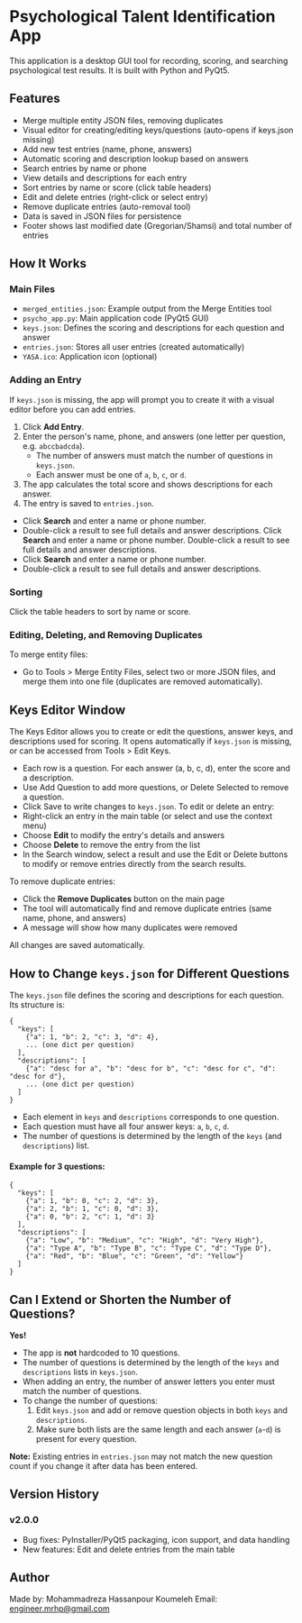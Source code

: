 # Psychological Talent Identification App

This application is a desktop GUI tool for recording, scoring, and searching psychological test results. It is built with Python and PyQt5.

## Features
- Merge multiple entity JSON files, removing duplicates
- Visual editor for creating/editing keys/questions (auto-opens if keys.json missing)
- Add new test entries (name, phone, answers)
- Automatic scoring and description lookup based on answers
- Search entries by name or phone
- View details and descriptions for each entry
- Sort entries by name or score (click table headers)
- Edit and delete entries (right-click or select entry)
- Remove duplicate entries (auto-removal tool)
- Data is saved in JSON files for persistence
- Footer shows last modified date (Gregorian/Shamsi) and total number of entries

## How It Works

### Main Files
- `merged_entities.json`: Example output from the Merge Entities tool
- `psycho_app.py`: Main application code (PyQt5 GUI)
- `keys.json`: Defines the scoring and descriptions for each question and answer
- `entries.json`: Stores all user entries (created automatically)
- `YASA.ico`: Application icon (optional)

### Adding an Entry
If `keys.json` is missing, the app will prompt you to create it with a visual editor before you can add entries.
1. Click **Add Entry**.
2. Enter the person's name, phone, and answers (one letter per question, e.g. `abccbadcda`).
   - The number of answers must match the number of questions in `keys.json`.
   - Each answer must be one of `a`, `b`, `c`, or `d`.
3. The app calculates the total score and shows descriptions for each answer.
4. The entry is saved to `entries.json`.

- Click **Search** and enter a name or phone number.
- Double-click a result to see full details and answer descriptions.
Click **Search** and enter a name or phone number.
Double-click a result to see full details and answer descriptions.
- Click **Search** and enter a name or phone number.
- Double-click a result to see full details and answer descriptions.

### Sorting
Click the table headers to sort by name or score.
### Editing, Deleting, and Removing Duplicates
To merge entity files:
- Go to Tools > Merge Entity Files, select two or more JSON files, and merge them into one file (duplicates are removed automatically).
## Keys Editor Window

The Keys Editor allows you to create or edit the questions, answer keys, and descriptions used for scoring. It opens automatically if `keys.json` is missing, or can be accessed from Tools > Edit Keys.

- Each row is a question. For each answer (a, b, c, d), enter the score and a description.
- Use Add Question to add more questions, or Delete Selected to remove a question.
- Click Save to write changes to `keys.json`.
To edit or delete an entry:
- Right-click an entry in the main table (or select and use the context menu)
- Choose **Edit** to modify the entry's details and answers
- Choose **Delete** to remove the entry from the list
- In the Search window, select a result and use the Edit or Delete buttons to modify or remove entries directly from the search results.

To remove duplicate entries:
- Click the **Remove Duplicates** button on the main page
- The tool will automatically find and remove duplicate entries (same name, phone, and answers)
- A message will show how many duplicates were removed

All changes are saved automatically.

## How to Change `keys.json` for Different Questions

The `keys.json` file defines the scoring and descriptions for each question. Its structure is:

```
{
  "keys": [
    {"a": 1, "b": 2, "c": 3, "d": 4},
    ... (one dict per question)
  ],
  "descriptions": [
    {"a": "desc for a", "b": "desc for b", "c": "desc for c", "d": "desc for d"},
    ... (one dict per question)
  ]
}
```

- Each element in `keys` and `descriptions` corresponds to one question.
- Each question must have all four answer keys: `a`, `b`, `c`, `d`.
- The number of questions is determined by the length of the `keys` (and `descriptions`) list.

#### Example for 3 questions:
```
{
  "keys": [
    {"a": 1, "b": 0, "c": 2, "d": 3},
    {"a": 2, "b": 1, "c": 0, "d": 3},
    {"a": 0, "b": 2, "c": 1, "d": 3}
  ],
  "descriptions": [
    {"a": "Low", "b": "Medium", "c": "High", "d": "Very High"},
    {"a": "Type A", "b": "Type B", "c": "Type C", "d": "Type D"},
    {"a": "Red", "b": "Blue", "c": "Green", "d": "Yellow"}
  ]
}
```

## Can I Extend or Shorten the Number of Questions?

**Yes!**
- The app is **not** hardcoded to 10 questions.
- The number of questions is determined by the length of the `keys` and `descriptions` lists in `keys.json`.
- When adding an entry, the number of answer letters you enter must match the number of questions.
- To change the number of questions:
  1. Edit `keys.json` and add or remove question objects in both `keys` and `descriptions`.
  2. Make sure both lists are the same length and each answer (`a`-`d`) is present for every question.

**Note:** Existing entries in `entries.json` may not match the new question count if you change it after data has been entered.

## Version History

### v2.0.0
- Bug fixes: PyInstaller/PyQt5 packaging, icon support, and data handling
- New features: Edit and delete entries from the main table

## Author
Made by: Mohammadreza Hassanpour Koumeleh 
Email: engineer.mrhp@gmail.com
